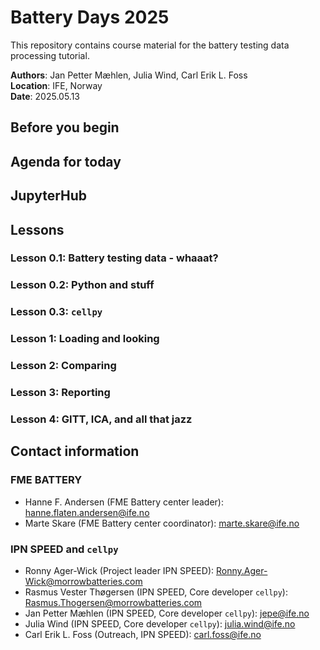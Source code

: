 # Battery Days 2025

This repository contains course material for the battery testing data processing tutorial.

**Authors**: Jan Petter Mæhlen, Julia Wind, Carl Erik L. Foss  
**Location**: IFE, Norway  
**Date**: 2025.05.13  

## Before you begin

## Agenda for today

## JupyterHub

## Lessons

### Lesson 0.1: Battery testing data - whaaat?

### Lesson 0.2: Python and stuff

### Lesson 0.3: `cellpy`

### Lesson 1: Loading and looking

### Lesson 2: Comparing

### Lesson 3: Reporting

### Lesson 4: GITT, ICA, and all that jazz

## Contact information

### FME BATTERY

- Hanne F. Andersen (FME Battery center leader): <hanne.flaten.andersen@ife.no>
- Marte Skare (FME Battery center coordinator): <marte.skare@ife.no>

### IPN SPEED and `cellpy`

- Ronny Ager-Wick (Project leader IPN SPEED): <Ronny.Ager-Wick@morrowbatteries.com>
- Rasmus Vester Thøgersen (IPN SPEED, Core developer `cellpy`): <Rasmus.Thogersen@morrowbatteries.com>
- Jan Petter Mæhlen (IPN SPEED, Core developer `cellpy`): <jepe@ife.no>
- Julia Wind (IPN SPEED, Core developer `cellpy`): <julia.wind@ife.no>
- Carl Erik L. Foss (Outreach, IPN SPEED): <carl.foss@ife.no>
